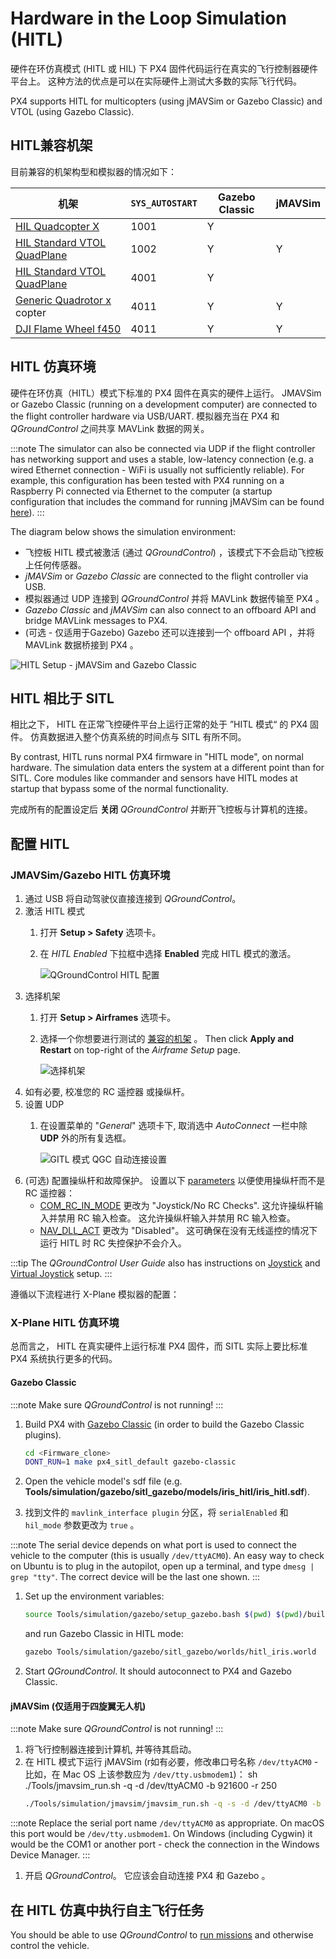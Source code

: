 # Hardware in the Loop Simulation (HITL)

硬件在环仿真模式 (HITL 或 HIL) 下 PX4 固件代码运行在真实的飞行控制器硬件平台上。 这种方法的优点是可以在实际硬件上测试大多数的实际飞行代码。

PX4 supports HITL for multicopters (using jMAVSim or Gazebo Classic) and VTOL (using Gazebo Classic).


<a id="compatible_airframe"></a>

## HITL兼容机架

目前兼容的机架构型和模拟器的情况如下：

| 机架                                                                                                               | `SYS_AUTOSTART` | Gazebo Classic | jMAVSim |
| ---------------------------------------------------------------------------------------------------------------- | --------------- | -------------- | ------- |
| [HIL Quadcopter X](../airframes/airframe_reference.md#simulation-plane)                                          | 1001            | Y              |         |
| [HIL Standard VTOL QuadPlane](../airframes/airframe_reference.md#copter_simulation_(copter)_hil_quadcopter_x)    | 1002            | Y              | Y       |
| [HIL Standard VTOL QuadPlane](../airframes/airframe_reference.md#vtol_standard_vtol_hil_standard_vtol_quadplane) | 4001            | Y              |         |
| [Generic Quadrotor x](../airframes/airframe_reference.md#copter_quadrotor_x_generic_quadcopter) copter           | 4011            | Y              | Y       |
| [DJI Flame Wheel f450](../airframes/airframe_reference.md#copter_quadrotor_x_dji_f450_w/_dji_escs)               | 4011            | Y              | Y       |


<a id="simulation_environment"></a>

## HITL 仿真环境

硬件在环仿真（HITL）模式下标准的 PX4 固件在真实的硬件上运行。 JMAVSim or Gazebo Classic (running on a development computer) are connected to the flight controller hardware via USB/UART. 模拟器充当在 PX4 和 *QGroundControl* 之间共享 MAVLink 数据的网关。

:::note
The simulator can also be connected via UDP if the flight controller has networking support and uses a stable, low-latency connection (e.g. a wired Ethernet connection - WiFi is usually not sufficiently reliable). For example, this configuration has been tested with PX4 running on a Raspberry Pi connected via Ethernet to the computer (a startup configuration that includes the command for running jMAVSim can be found [here](https://github.com/PX4/PX4-Autopilot/blob/main/posix-configs/rpi/px4_hil.config)).
:::

The diagram below shows the simulation environment:

* 飞控板 HITL 模式被激活 (通过 *QGroundControl*) ，该模式下不会启动飞控板上任何传感器。
* *jMAVSim* or *Gazebo Classic* are connected to the flight controller via USB.
* 模拟器通过 UDP 连接到 *QGroundControl* 并将 MAVLink 数据传输至 PX4 。
* *Gazebo Classic* and *jMAVSim* can also connect to an offboard API and bridge MAVLink messages to PX4.
* (可选 - 仅适用于Gazebo) Gazebo 还可以连接到一个 offboard API ，并将 MAVLink 数据桥接到 PX4 。

![HITL Setup - jMAVSim and Gazebo Classic](../../assets/simulation/px4_hitl_overview_jmavsim_gazebo.png)


## HITL 相比于 SITL

相比之下， HITL 在正常飞控硬件平台上运行正常的处于 ”HITL 模式“ 的 PX4 固件。 仿真数据进入整个仿真系统的时间点与 SITL 有所不同。

By contrast, HITL runs normal PX4 firmware in "HITL mode", on normal hardware. The simulation data enters the system at a different point than for SITL. Core modules like commander and sensors have HITL modes at startup that bypass some of the normal functionality.

完成所有的配置设定后 **关闭** *QGroundControl* 并断开飞控板与计算机的连接。


## 配置 HITL

### JMAVSim/Gazebo HITL 仿真环境

1. 通过 USB 将自动驾驶仪直接连接到 *QGroundControl*。
1. 激活 HITL 模式
   1. 打开 **Setup > Safety** 选项卡。
   1. 在 *HITL Enabled* 下拉框中选择 **Enabled** 完成 HITL 模式的激活。

      ![QGroundControl HITL 配置](../../assets/gcs/qgc_hitl_config.png)
1. 选择机架
   1. 打开 **Setup > Airframes** 选项卡。
   1. 选择一个你想要进行测试的 [兼容的机架](#compatible_airframe) 。 Then click **Apply and Restart** on top-right of the *Airframe Setup* page.

      ![选择机架](../../assets/gcs/qgc_hil_config.png)
1. 如有必要, 校准您的 RC 遥控器 或操纵杆。
1. 设置 UDP
   1. 在设置菜单的 "*General*" 选项卡下, 取消选中 *AutoConnect* 一栏中除 **UDP** 外的所有复选框。

      ![GITL 模式 QGC 自动连接设置](../../assets/gcs/qgc_hitl_autoconnect.png)
1. (可选) 配置操纵杆和故障保护。 设置以下 [parameters](https://docs.px4.io/en/advanced_config/parameters.html#finding-a-parameter) 以便使用操纵杆而不是 RC 遥控器：
   * [COM_RC_IN_MODE](../advanced/parameter_reference.md#COM_RC_IN_MODE) 更改为 "Joystick/No RC Checks". 这允许操纵杆输入并禁用 RC 输入检查。 这允许操纵杆输入并禁用 RC 输入检查。
   * [NAV_DLL_ACT](../advanced/parameter_reference.md#NAV_DLL_ACT) 更改为 "Disabled"。 这可确保在没有无线遥控的情况下运行 HITL 时 RC 失控保护不会介入。

:::tip
The *QGroundControl User Guide* also has instructions on [Joystick](https://docs.qgroundcontrol.com/master/en/SetupView/Joystick.html) and [Virtual Joystick](https://docs.qgroundcontrol.com/master/en/SettingsView/VirtualJoystick.html) setup.
:::

遵循以下流程进行 X-Plane 模拟器的配置：

### X-Plane HITL 仿真环境

总而言之， HITL 在真实硬件上运行标准 PX4 固件，而 SITL 实际上要比标准 PX4 系统执行更多的代码。

#### Gazebo Classic

:::note
Make sure *QGroundControl* is not running!
:::

1. Build PX4 with [Gazebo Classic](../sim_gazebo_classic/README.md) (in order to build the Gazebo Classic plugins).

   ```sh
   cd <Firmware_clone>
   DONT_RUN=1 make px4_sitl_default gazebo-classic
   ```
1. Open the vehicle model's sdf file (e.g. **Tools/simulation/gazebo/sitl_gazebo/models/iris_hitl/iris_hitl.sdf**).
1. 找到文件的 `mavlink_interface plugin` 分区，将 `serialEnabled` 和 `hil_mode` 参数更改为 `true` 。

:::note
The serial device depends on what port is used to connect the vehicle to the computer (this is usually `/dev/ttyACM0`). An easy way to check on Ubuntu is to plug in the autopilot, open up a terminal, and type `dmesg | grep "tty"`. The correct device will be the last one shown.
:::

1. Set up the environment variables:

   ```sh
   source Tools/simulation/gazebo/setup_gazebo.bash $(pwd) $(pwd)/build/px4_sitl_default
   ```

   and run Gazebo Classic in HITL mode:

   ```sh
   gazebo Tools/simulation/gazebo/sitl_gazebo/worlds/hitl_iris.world
   ```
1. Start *QGroundControl*. It should autoconnect to PX4 and Gazebo Classic.

<a id="jmavsim_hitl_configuration"></a>

#### jMAVSim (仅适用于四旋翼无人机)

:::note
Make sure *QGroundControl* is not running!
:::

1. 将飞行控制器连接到计算机, 并等待其启动。
1. 在 HITL 模式下运行 jMAVSim (r如有必要，修改串口号名称 `/dev/ttyACM0` - 比如，在 Mac OS 上该参数应为 `/dev/tty.usbmodem1`)： sh ./Tools/jmavsim_run.sh -q -d /dev/ttyACM0 -b 921600 -r 250
   ```sh
   ./Tools/simulation/jmavsim/jmavsim_run.sh -q -s -d /dev/ttyACM0 -b 921600 -r 250
   ```

:::note
Replace the serial port name `/dev/ttyACM0` as appropriate. On macOS this port would be `/dev/tty.usbmodem1`. On Windows (including Cygwin) it would be the COM1 or another port - check the connection in the Windows Device Manager.
:::
1. 开启 *QGroundControl*。 它应该会自动连接 PX4 和 Gazebo 。


## 在 HITL 仿真中执行自主飞行任务

You should be able to use *QGroundControl* to [run missions](https://docs.qgroundcontrol.com/master/en/FlyView/FlyView.html#missions) and otherwise control the vehicle.
